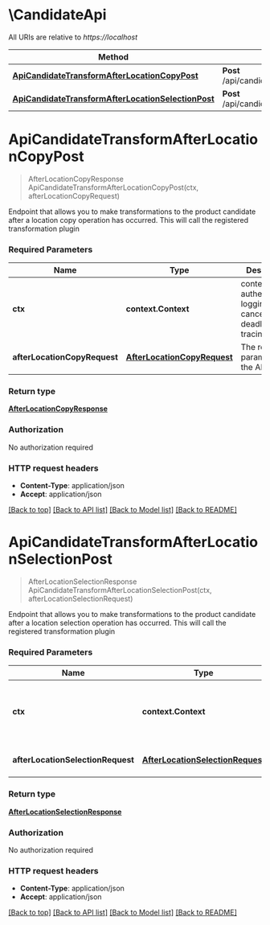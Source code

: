 # \CandidateApi

All URIs are relative to *https://localhost*

Method | HTTP request | Description
------------- | ------------- | -------------
[**ApiCandidateTransformAfterLocationCopyPost**](CandidateApi.md#ApiCandidateTransformAfterLocationCopyPost) | **Post** /api/candidate/transform/afterLocationCopy | 
[**ApiCandidateTransformAfterLocationSelectionPost**](CandidateApi.md#ApiCandidateTransformAfterLocationSelectionPost) | **Post** /api/candidate/transform/afterLocationSelection | 


# **ApiCandidateTransformAfterLocationCopyPost**
> AfterLocationCopyResponse ApiCandidateTransformAfterLocationCopyPost(ctx, afterLocationCopyRequest)


Endpoint that allows you to make transformations to the product candidate after a location copy operation has occurred. This will call the registered transformation plugin

### Required Parameters

Name | Type | Description  | Notes
------------- | ------------- | ------------- | -------------
 **ctx** | **context.Context** | context for authentication, logging, cancellation, deadlines, tracing, etc.
  **afterLocationCopyRequest** | [**AfterLocationCopyRequest**](AfterLocationCopyRequest.md)| The request parameters to the API | 

### Return type

[**AfterLocationCopyResponse**](AfterLocationCopyResponse.md)

### Authorization

No authorization required

### HTTP request headers

 - **Content-Type**: application/json
 - **Accept**: application/json

[[Back to top]](#) [[Back to API list]](../README.md#documentation-for-api-endpoints) [[Back to Model list]](../README.md#documentation-for-models) [[Back to README]](../README.md)

# **ApiCandidateTransformAfterLocationSelectionPost**
> AfterLocationSelectionResponse ApiCandidateTransformAfterLocationSelectionPost(ctx, afterLocationSelectionRequest)


Endpoint that allows you to make transformations to the product candidate after a location selection operation has occurred. This will call the registered transformation plugin

### Required Parameters

Name | Type | Description  | Notes
------------- | ------------- | ------------- | -------------
 **ctx** | **context.Context** | context for authentication, logging, cancellation, deadlines, tracing, etc.
  **afterLocationSelectionRequest** | [**AfterLocationSelectionRequest**](AfterLocationSelectionRequest.md)| The request parameters to the API | 

### Return type

[**AfterLocationSelectionResponse**](AfterLocationSelectionResponse.md)

### Authorization

No authorization required

### HTTP request headers

 - **Content-Type**: application/json
 - **Accept**: application/json

[[Back to top]](#) [[Back to API list]](../README.md#documentation-for-api-endpoints) [[Back to Model list]](../README.md#documentation-for-models) [[Back to README]](../README.md)

